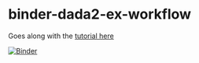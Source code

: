 # binder-dada2-ex-workflow
Goes along with the [tutorial here](https://astrobiomike.github.io/amplicon/dada2_workflow_ex)

[![Binder](https://mybinder.org/badge_logo.svg)](https://mybinder.org/v2/gh/AstrobioMike/binder-dada2-ex-workflow/master?urlpath=rstudio)
